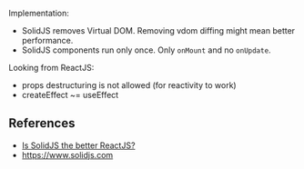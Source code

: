Implementation:

- SolidJS removes Virtual DOM. Removing vdom diffing might mean better performance.
- SolidJS components run only once. Only `onMount` and no `onUpdate`.

Looking from ReactJS:

- props destructuring is not allowed (for reactivity to work)
- createEffect ~= useEffect

## References

- [Is SolidJS the better ReactJS?](https://youtu.be/w14cgW9pVkg)
- https://www.solidjs.com
